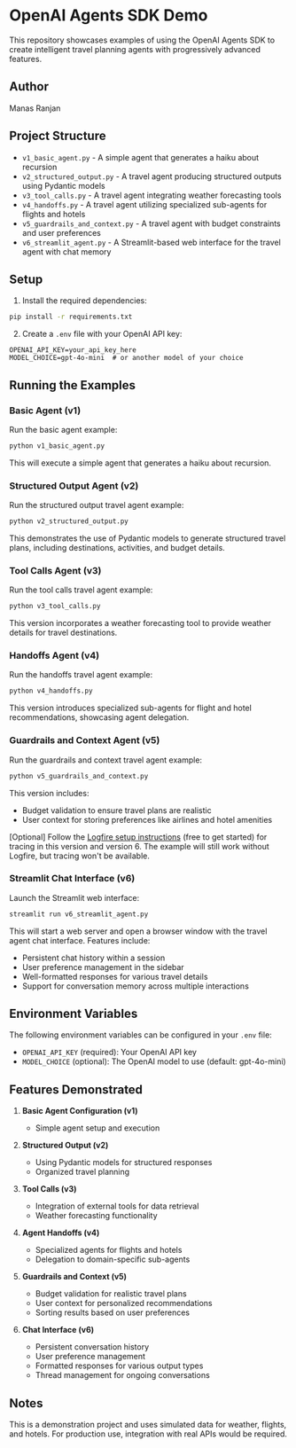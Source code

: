 # OpenAI Agents SDK Demo

This repository showcases examples of using the OpenAI Agents SDK to create intelligent travel planning agents with progressively advanced features.

## Author

Manas Ranjan

## Project Structure

- `v1_basic_agent.py` - A simple agent that generates a haiku about recursion
- `v2_structured_output.py` - A travel agent producing structured outputs using Pydantic models
- `v3_tool_calls.py` - A travel agent integrating weather forecasting tools
- `v4_handoffs.py` - A travel agent utilizing specialized sub-agents for flights and hotels
- `v5_guardrails_and_context.py` - A travel agent with budget constraints and user preferences
- `v6_streamlit_agent.py` - A Streamlit-based web interface for the travel agent with chat memory

## Setup

1. Install the required dependencies:

```bash
pip install -r requirements.txt
```

2. Create a `.env` file with your OpenAI API key:

```
OPENAI_API_KEY=your_api_key_here
MODEL_CHOICE=gpt-4o-mini  # or another model of your choice
```

## Running the Examples

### Basic Agent (v1)

Run the basic agent example:

```bash
python v1_basic_agent.py
```

This will execute a simple agent that generates a haiku about recursion.

### Structured Output Agent (v2)

Run the structured output travel agent example:

```bash
python v2_structured_output.py
```

This demonstrates the use of Pydantic models to generate structured travel plans, including destinations, activities, and budget details.

### Tool Calls Agent (v3)

Run the tool calls travel agent example:

```bash
python v3_tool_calls.py
```

This version incorporates a weather forecasting tool to provide weather details for travel destinations.

### Handoffs Agent (v4)

Run the handoffs travel agent example:

```bash
python v4_handoffs.py
```

This version introduces specialized sub-agents for flight and hotel recommendations, showcasing agent delegation.

### Guardrails and Context Agent (v5)

Run the guardrails and context travel agent example:

```bash
python v5_guardrails_and_context.py
```

This version includes:
- Budget validation to ensure travel plans are realistic
- User context for storing preferences like airlines and hotel amenities

[Optional] Follow the [Logfire setup instructions](https://logfire.pydantic.dev/docs/#logfire) (free to get started) for tracing in this version and version 6. The example will still work without Logfire, but tracing won't be available.

### Streamlit Chat Interface (v6)

Launch the Streamlit web interface:

```bash
streamlit run v6_streamlit_agent.py
```

This will start a web server and open a browser window with the travel agent chat interface. Features include:

- Persistent chat history within a session
- User preference management in the sidebar
- Well-formatted responses for various travel details
- Support for conversation memory across multiple interactions

## Environment Variables

The following environment variables can be configured in your `.env` file:

- `OPENAI_API_KEY` (required): Your OpenAI API key
- `MODEL_CHOICE` (optional): The OpenAI model to use (default: gpt-4o-mini)

## Features Demonstrated

1. **Basic Agent Configuration (v1)**
   - Simple agent setup and execution

2. **Structured Output (v2)**
   - Using Pydantic models for structured responses
   - Organized travel planning

3. **Tool Calls (v3)**
   - Integration of external tools for data retrieval
   - Weather forecasting functionality

4. **Agent Handoffs (v4)**
   - Specialized agents for flights and hotels
   - Delegation to domain-specific sub-agents

5. **Guardrails and Context (v5)**
   - Budget validation for realistic travel plans
   - User context for personalized recommendations
   - Sorting results based on user preferences

6. **Chat Interface (v6)**
   - Persistent conversation history
   - User preference management
   - Formatted responses for various output types
   - Thread management for ongoing conversations

## Notes

This is a demonstration project and uses simulated data for weather, flights, and hotels. For production use, integration with real APIs would be required.
